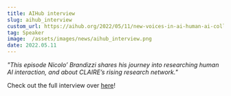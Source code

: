 ```yaml
---
title: AIHub interview
slug: aihub_interview
custom_url: https://aihub.org/2022/05/11/new-voices-in-ai-human-ai-collaboration/
tag: Speaker
image:  /assets/images/news/aihub_interview.png
date: 2022.05.11
---
```

*"This episode Nicolo’ Brandizzi shares his journey into researching human AI interaction, and about CLAIRE’s rising research network."*

Check out the full interview over [here]( https://aihub.org/2022/05/11/new-voices-in-ai-human-ai-collaboration/)!
